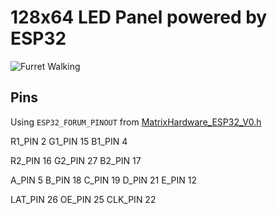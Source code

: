 128x64 LED Panel powered by ESP32
==================================

![Furret Walking](demo.gif)

## Pins
Using `ESP32_FORUM_PINOUT` from [MatrixHardware_ESP32_V0.h](https://github.com/pixelmatix/SmartMatrix/blob/teensylc/src/MatrixHardware_ESP32_V0.h)

R1_PIN  2
G1_PIN  15
B1_PIN  4

R2_PIN  16
G2_PIN  27
B2_PIN  17

A_PIN   5
B_PIN   18
C_PIN   19
D_PIN   21
E_PIN   12

LAT_PIN 26
OE_PIN  25
CLK_PIN 22
